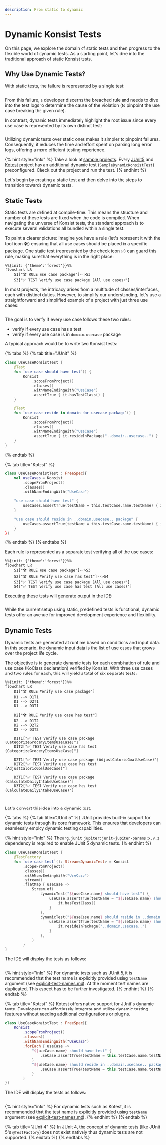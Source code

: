 ```yaml
---
description: From static to dynamic
---
```


# Dynamic Konsist Tests

On this page, we explore the domain of static tests and then progress to the flexible world of dynamic tests. As a starting point, let's dive into the traditional approach of static Konsist tests.



## Why Use Dynamic Tests?

With static tests, the failure is represented by a single test:

<figure><img src="../../.gitbook/assets/image (20).png" alt=""><figcaption></figcaption></figure>

From this failure, a developer discerns the breached rule and needs to dive into the test logs to determine the cause of the violation (to pinpoint the use case breaking the given rule).

In contrast, dynamic tests immediately highlight the root issue since every use case is represented by its own distinct test:

<figure><img src="../../.gitbook/assets/image (21).png" alt=""><figcaption></figcaption></figure>

Utilizing dynamic tests over static ones makes it simpler to pinpoint failures. Consequently, it reduces the time and effort spent on parsing long error logs, offering a more efficient testing experience.&#x20;

{% hint style="info" %}
Take a look at [sample projects](https://github.com/LemonAppDev/konsist/tree/develop/samples/starter-projects). Every [JUnit5](https://junit.org/junit5/) and [Kotest](https://kotest.io/) project has an additional dynamic test (`SampleDynamicKonsistTest`) preconfigured. Check out the project and run the test.
{% endhint %}

Let's begin by creating a static test and then delve into the steps to transition towards dynamic tests.

## Static Tests

Static tests are defined at compile-time. This means the structure and number of these tests are fixed when the code is compiled. When navigating the universe of Konsist tests, the standard approach is to execute several validations all bundled within a single test.&#x20;

To paint a clearer picture: imagine you have a rule (let's represent it with the tool icon 🛠️) ensuring that all use cases should be placed in a specific package. One static test (represented by the check icon ✅) can guard this rule, making sure that everything is in the right place:

```mermaid
%%{init: {'theme':'forest'}}%%
flowchart LR
    S1["🛠️ RULE use case package"]-->S3
    S3["✅ TEST Verify use case package (All use cases)"]
```

In most projects, the intricacy arises from a multitude of classes/interfaces, each with distinct duties. However, to simplify our understanding, let's use a straightforward and simplified example of a project with just three use cases:

<figure><img src="../../.gitbook/assets/image (16).png" alt=""><figcaption></figcaption></figure>

The goal is to verify if every use case follows these two rules:

* verify if every use case has a test
* verify if every use case is in `domain.usecase` package

A typical approach would be to write two Konsist tests:

{% tabs %}
{% tab title="JUnit" %}
```kotlin
class UseCaseKonsistTest {
    @Test
    fun `use case should have test`() {
        Konsist
            .scopeFromProject()
            .classes()
            .withNameEndingWith("UseCase")
            .assertTrue { it.hasTestClass() }
    }

    @Test
    fun `use case reside in domain dor usecase package`() {
        Konsist
            .scopeFromProject()
            .classes()
            .withNameEndingWith("UseCase")
            .assertTrue { it.resideInPackage("..domain..usecase..") }
    }
}
```
{% endtab %}

{% tab title="Kotest" %}
```kotlin
class UseCaseKonsistTest : FreeSpec({
    val useCases = Konsist
        .scopeFromProject()
        .classes()
        .withNameEndingWith("UseCase")

    "use case should have test" {
        useCases.assertTrue(testName = this.testCase.name.testName) { it.hasTestClass() }
    }

    "use case should reside in ..domain.usecase.. package" {
        useCases.assertTrue(testName = this.testCase.name.testName) { it.resideInPackage("..domain.usecase..") }
    }
})
```
{% endtab %}
{% endtabs %}

Each rule is represented as a separate test verifying all of the use cases:

```mermaid
%%{init: {'theme':'forest'}}%%
flowchart LR
    S1["🛠️ RULE use case package"]-->S3
    S2["🛠️ RULE Verify use case has test"]-->S4
    S3["✅ TEST Verify use case package (All use cases)"]
    S4["✅ TEST Verify use case has test (All use cases)"]
```

Executing these tests will generate output in the IDE:

<figure><img src="../../.gitbook/assets/image (18).png" alt=""><figcaption></figcaption></figure>

While the current setup using static, predefined tests is functional, dynamic tests offer an avenue for improved development experience and flexibility.

## Dynamic Tests

Dynamic tests are generated at runtime based on conditions and input data. In this scenario, the dynamic input data is the list of use cases that grows over the project life cycle.

The objective is to generate dynamic tests for each combination of rule and use case (KoClass declaration) verified by Konsist. With three use cases and two rules for each, this will yield a total of six separate tests:

```mermaid
%%{init: {'theme':'forest'}}%%
flowchart LR
    D1["🛠️ RULE Verify use case package"]
    D1 --> D1T1
    D1 --> D2T1
    D1 --> D3T1

    D2["🛠️ RULE Verify use case has test"]
    D2 --> D1T2
    D2 --> D2T2
    D2 --> D3T2

    D1T1["✅ TEST Verify use case package (CategorizeGroceryItemsUseCase)"]
    D1T2["✅ TEST Verify use case has test (CategorizeGroceryItemsUseCase)"]

    D2T1["✅ TEST Verify use case package (AdjustCaloricGoalUseCase)"]
    D2T2["✅ TEST Verify use case has test (AdjustCaloricGoalUseCase)"]

    D3T1["✅ TEST Verify use case package (CalculateDailyIntakeUseCase)"]
    D3T2["✅ TEST Verify use case has test (CalculateDailyIntakeUseCase)"]
 
 
```

Let's convert this idea into a dynamic test:

{% tabs %}
{% tab title="JUnit 5" %}
JUnit provides built-in support for dynamic tests through its core framework. This ensures that developers can seamlessly employ dynamic testing capabilities.&#x20;

{% hint style="info" %}
The`org.junit.jupiter:junit-jupiter-params:x.v.z` dependency is required to enable JUnit 5 dynamic tests.
{% endhint %}

```kotlin
class UseCaseKonsistTest {
    @TestFactory
    fun `use case test`(): Stream<DynamicTest> = Konsist
        .scopeFromProject()
        .classes()
        .withNameEndingWith("UseCase")
        .stream()
        .flatMap { useCase ->
            Stream.of(
                dynamicTest("${useCase.name} should have test") {
                    useCase.assertTrue(testName = "${useCase.name} should have test") {
                        it.hasTestClass()
                    }
                },
                dynamicTest("${useCase.name} should reside in ..domain.usecase.. package") {
                    useCase.assertTrue(testName = "${useCase.name} should reside in ..domain.usecase.. package") {
                        it.resideInPackage("..domain.usecase..")
                    }
                },
            )
        }
}
```

The IDE will display the tests as follows:

<figure><img src="../../.gitbook/assets/image (19).png" alt=""><figcaption></figcaption></figure>

{% hint style="info" %}
For dynamic tests such as JUnit 5, it is recommended that the test name is explicitly provided using `testName` argument (see [explicit-test-names.md](explicit-test-names.md "mention")). At the moment test names are duplicated. This aspect has to be further investigated.
{% endhint %}
{% endtab %}

{% tab title="Kotest" %}
Kotest offers native support for JUnit's dynamic tests. Developers can effortlessly integrate and utilize dynamic testing features without needing additional configurations or plugins.

```kotlin
class UseCaseKonsistTest : FreeSpec({
    Konsist
        .scopeFromProject()
        .classes()
        .withNameEndingWith("UseCase")
        .forEach { useCase ->
            "${useCase.name} should have test" {
                useCase.assertTrue(testName = this.testCase.name.testName) { it.hasTestClass() }
            }
            "${useCase.name} should reside in ..domain.usecase.. package" {
                useCase.assertTrue(testName = this.testCase.name.testName) { it.resideInPackage("..domain..usecase..") }
            }
        }
})
```

The IDE will display the tests as follows:

<figure><img src="../../.gitbook/assets/image (15).png" alt=""><figcaption></figcaption></figure>

{% hint style="info" %}
For dynamic tests such as Kotest, it is recommended that the test name is explicitly provided using `testName` argument (see [explicit-test-names.md](explicit-test-names.md "mention")).
{% endhint %}
{% endtab %}

{% tab title="JUnit 4" %}
In JUnit 4, the concept of dynamic tests (like JUnit 5's `@TestFactory`) does not exist natively thus dynamic tests are not supported.
{% endtab %}
{% endtabs %}



